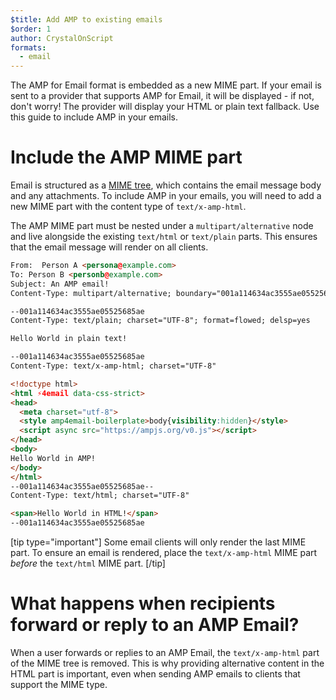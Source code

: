 ```yaml
---
$title: Add AMP to existing emails
$order: 1
author: CrystalOnScript
formats:
  - email
---
```


The AMP for Email format is embedded as a new MIME part. If your email is sent to a provider that supports AMP for Email, it will be displayed - if not, don't worry! The provider will display your HTML or plain text fallback. Use this guide to include AMP in your emails.


# Include the AMP MIME part

Email is structured as a [MIME tree](https://en.wikipedia.org/wiki/MIME), which contains the email message body and any attachments. To include AMP in your emails, you will need to add a new MIME part with the content type of `text/x-amp-html`.

The AMP MIME part must be nested under a `multipart/alternative` node and live alongside the existing `text/html` or `text/plain` parts. This ensures that the email message will render on all clients.


```html
From:  Person A <persona@example.com>
To: Person B <personb@example.com>
Subject: An AMP email!
Content-Type: multipart/alternative; boundary="001a114634ac3555ae05525685ae"

--001a114634ac3555ae05525685ae
Content-Type: text/plain; charset="UTF-8"; format=flowed; delsp=yes

Hello World in plain text!

--001a114634ac3555ae05525685ae
Content-Type: text/x-amp-html; charset="UTF-8"

<!doctype html>
<html ⚡4email data-css-strict>
<head>
  <meta charset="utf-8">
  <style amp4email-boilerplate>body{visibility:hidden}</style>
  <script async src="https://ampjs.org/v0.js"></script>
</head>
<body>
Hello World in AMP!
</body>
</html>
--001a114634ac3555ae05525685ae--
Content-Type: text/html; charset="UTF-8"

<span>Hello World in HTML!</span>
--001a114634ac3555ae05525685ae

```
[tip type="important"]
    Some email clients will only render the last MIME part. To ensure an email is rendered, place the `text/x-amp-html` MIME part _before_ the `text/html` MIME part.
[/tip]

# What happens when recipients forward or reply to an AMP Email?

When a user forwards or replies to an AMP Email, the `text/x-amp-html` part of the MIME tree is removed. This is why providing alternative content in the HTML part is important, even when sending AMP emails to clients that support the MIME type.

